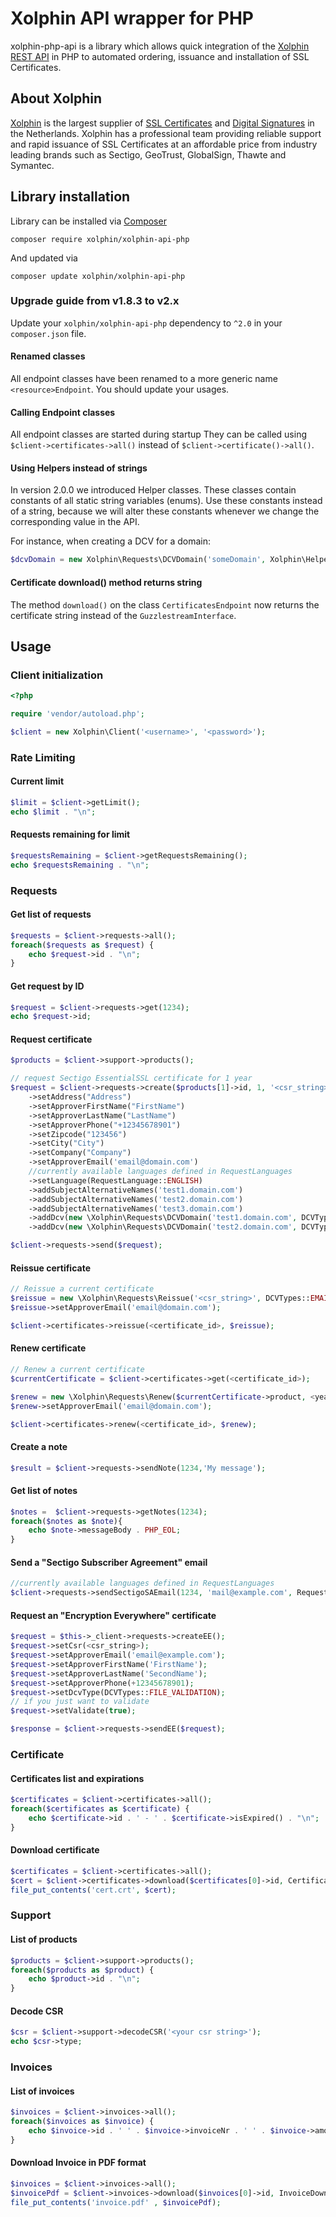 # Xolphin API wrapper for PHP
xolphin-php-api is a library which allows quick integration of the [Xolphin REST API](https://api.xolphin.com) in PHP to automated ordering, issuance and installation of SSL Certificates.

## About Xolphin
[Xolphin](https://www.xolphin.nl/) is the largest supplier of [SSL Certificates](https://www.sslcertificaten.nl) and [Digital Signatures](https://www.digitalehandtekeningen.nl) in the Netherlands. Xolphin has a professional team providing reliable support and rapid issuance of SSL Certificates at an affordable price from industry leading brands such as Sectigo, GeoTrust, GlobalSign, Thawte and Symantec.

## Library installation

Library can be installed via [Composer](https://getcomposer.org/)

```
composer require xolphin/xolphin-api-php
```

And updated via

```
composer update xolphin/xolphin-api-php
```

### Upgrade guide from v1.8.3 to v2.x
Update your `xolphin/xolphin-api-php` dependency to `^2.0` in your `composer.json` file.

#### Renamed classes
All endpoint classes have been renamed to a more generic name `<resource>Endpoint`. You should update your usages.

#### Calling Endpoint classes
All endpoint classes are started during startup
They can be called using `$client->certificates->all()` instead of `$client->certificate()->all()`.

#### Using Helpers instead of strings
In version 2.0.0 we introduced Helper classes. These classes contain constants of all static string variables (enums).
Use these constants instead of a string, because we will alter these constants whenever we change the corresponding value in the API.

For instance, when creating a DCV for a domain:
```php
$dcvDomain = new Xolphin\Requests\DCVDomain('someDomain', Xolphin\Helpers\DCVTypes::EMAIL_VALIDATION, 'someemail@address.com');
```

#### Certificate download() method returns string
The method `download()` on the class `CertificatesEndpoint` now returns the certificate string instead of the `GuzzlestreamInterface`.

## Usage

### Client initialization

```php
<?php

require 'vendor/autoload.php';

$client = new Xolphin\Client('<username>', '<password>');
```

### Rate Limiting

#### Current limit
```php
$limit = $client->getLimit();
echo $limit . "\n";
```

#### Requests remaining for limit
```php
$requestsRemaining = $client->getRequestsRemaining();
echo $requestsRemaining . "\n";
```

### Requests

#### Get list of requests

```php
$requests = $client->requests->all();
foreach($requests as $request) {
    echo $request->id . "\n";
}
```

#### Get request by ID

```php
$request = $client->requests->get(1234);
echo $request->id;
```

#### Request certificate

```php
$products = $client->support->products();

// request Sectigo EssentialSSL certificate for 1 year
$request = $client->requests->create($products[1]->id, 1, '<csr_string>', DCVTypes::EMAIL_VALIDATION)
    ->setAddress("Address")
    ->setApproverFirstName("FirstName")
    ->setApproverLastName("LastName")
    ->setApproverPhone("+12345678901")
    ->setZipcode("123456")
    ->setCity("City")
    ->setCompany("Company")
    ->setApproverEmail('email@domain.com')
    //currently available languages defined in RequestLanguages
    ->setLanguage(RequestLanguage::ENGLISH)
    ->addSubjectAlternativeNames('test1.domain.com')
    ->addSubjectAlternativeNames('test2.domain.com')
    ->addSubjectAlternativeNames('test3.domain.com')
    ->addDcv(new \Xolphin\Requests\DCVDomain('test1.domain.com', DCVTypes::EMAIL_VALIDATION, 'email1@domain.com'))
    ->addDcv(new \Xolphin\Requests\DCVDomain('test2.domain.com', DCVTypes::EMAIL_VALIDATION, 'email2@domain.com'));

$client->requests->send($request);
```

#### Reissue certificate

```php
// Reissue a current certificate
$reissue = new \Xolphin\Requests\Reissue('<csr_string>', DCVTypes::EMAIL_VALIDATION);
$reissue->setApproverEmail('email@domain.com');

$client->certificates->reissue(<certificate_id>, $reissue);
```

#### Renew certificate

```php
// Renew a current certificate
$currentCertificate = $client->certificates->get(<certificate_id>);

$renew = new \Xolphin\Requests\Renew($currentCertificate->product, <years>, '<csr_string>', DCVTypes::FILE_VALIDATION);
$renew->setApproverEmail('email@domain.com');

$client->certificates->renew(<certificate_id>, $renew);
```

#### Create a note

```php
$result = $client->requests->sendNote(1234,'My message');
```

#### Get list of notes

```php
$notes =  $client->requests->getNotes(1234);
foreach($notes as $note){
    echo $note->messageBody . PHP_EOL;
}
```

#### Send a "Sectigo Subscriber Agreement" email

```php
//currently available languages defined in RequestLanguages
$client->requests->sendSectigoSAEmail(1234, 'mail@example.com', RequestLanguage::ENGLISH);
```

#### Request an "Encryption Everywhere" certificate
```php
$request = $this->_client->requests->createEE();
$request->setCsr(<csr_string>);
$request->setApproverEmail('email@example.com');
$request->setApproverFirstName('FirstName');
$request->setApproverLastName('SecondName');
$request->setApproverPhone(+12345678901);
$request->setDcvType(DCVTypes::FILE_VALIDATION);
// if you just want to validate
$request->setValidate(true);

$response = $client->requests->sendEE($request);
```

### Certificate

#### Certificates list and expirations

```php
$certificates = $client->certificates->all();
foreach($certificates as $certificate) {
    echo $certificate->id . ' - ' . $certificate->isExpired() . "\n";
}
```

#### Download certificate

```php
$certificates = $client->certificates->all();
$cert = $client->certificates->download($certificates[0]->id, CertificateDownloadTypes::CRT);
file_put_contents('cert.crt', $cert);
```

### Support

#### List of products

```php
$products = $client->support->products();
foreach($products as $product) {
    echo $product->id . "\n";
}
```

#### Decode CSR

```php
$csr = $client->support->decodeCSR('<your csr string>');
echo $csr->type;
```

### Invoices

#### List of invoices

```php
$invoices = $client->invoices->all();
foreach($invoices as $invoice) {
    echo $invoice->id . ' ' . $invoice->invoiceNr . ' ' . $invoice->amount . "\n";
}
```

#### Download Invoice in PDF format

```php
$invoices = $client->invoices->all();
$invoicePdf = $client->invoices->download($invoices[0]->id, InvoiceDownloadTypes::PDF);
file_put_contents('invoice.pdf' , $invoicePdf);
```
